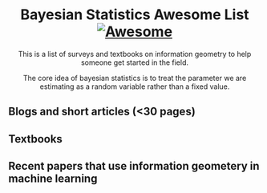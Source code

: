 <div align="center">

<!-- title -->

<!--lint ignore no-dead-urls-->
# Bayesian Statistics Awesome List [![Awesome](https://awesome.re/badge.svg)](https://awesome.re)

<!-- subtitle -->

This is a list of surveys and textbooks on information geometry to help someone get started in the field. 
   
<!-- image -->

<!-- <a href="" target="_blank" rel="noopener noreferrer">
  <img src="" />
</a> -->

<!-- description -->

The core idea of bayesian statistics is to treat the parameter we are estimating as a random variable rather than a fixed value. 
   
</div>

<!-- TOC -->

## Blogs and short articles (<30 pages)

## Textbooks

## Recent papers that use information geometery in machine learning

